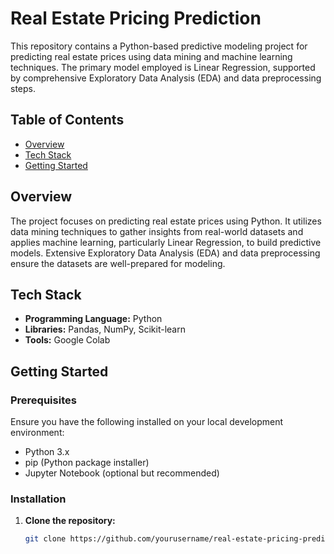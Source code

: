 # Real Estate Pricing Prediction

This repository contains a Python-based predictive modeling project for predicting real estate prices using data mining and machine learning techniques. The primary model employed is Linear Regression, supported by comprehensive Exploratory Data Analysis (EDA) and data preprocessing steps.

## Table of Contents

- [Overview](#overview)
- [Tech Stack](#tech-stack)
- [Getting Started](#getting-started)

## Overview

The project focuses on predicting real estate prices using Python. It utilizes data mining techniques to gather insights from real-world datasets and applies machine learning, particularly Linear Regression, to build predictive models. Extensive Exploratory Data Analysis (EDA) and data preprocessing ensure the datasets are well-prepared for modeling.

## Tech Stack

- **Programming Language:** Python
- **Libraries:** Pandas, NumPy, Scikit-learn
- **Tools:** Google Colab

## Getting Started

### Prerequisites

Ensure you have the following installed on your local development environment:

- Python 3.x
- pip (Python package installer)
- Jupyter Notebook (optional but recommended)

### Installation

1. **Clone the repository:**
   ```sh
   git clone https://github.com/yourusername/real-estate-pricing-prediction.git

